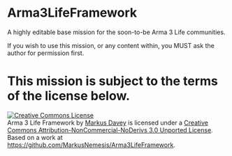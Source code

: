 Arma3LifeFramework
==================

A highly editable base mission for the soon-to-be Arma 3 Life communities.

If you wish to use this mission, or any content within, you MUST ask the author for permission first.

This mission is subject to the terms of the license below.
==========================================================
<a rel="license" href="http://creativecommons.org/licenses/by-nc-nd/3.0/deed.en_US"><img alt="Creative Commons License" style="border-width:0" src="http://i.creativecommons.org/l/by-nc-nd/3.0/88x31.png" /></a><br /><span xmlns:dct="http://purl.org/dc/terms/" property="dct:title">Arma 3 Life Framework</span> by <a xmlns:cc="http://creativecommons.org/ns#" href="markus-davey.info" property="cc:attributionName" rel="cc:attributionURL">Markus Davey</a> is licensed under a <a rel="license" href="http://creativecommons.org/licenses/by-nc-nd/3.0/deed.en_US">Creative Commons Attribution-NonCommercial-NoDerivs 3.0 Unported License</a>.<br />Based on a work at <a xmlns:dct="http://purl.org/dc/terms/" href="https://github.com/MarkusNemesis/Arma3LifeFramework" rel="dct:source">https://github.com/MarkusNemesis/Arma3LifeFramework</a>.
